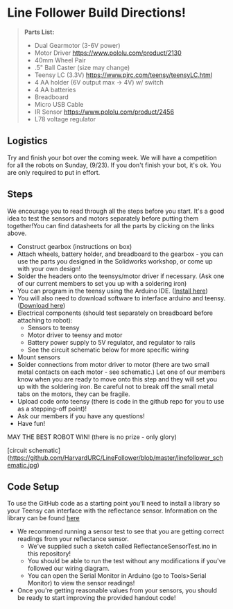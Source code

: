 Line Follower Build Directions!
============================

> **Parts List:**
> - Dual Gearmotor (3-6V power)
> - Motor Driver https://www.pololu.com/product/2130
> - 40mm Wheel Pair
> - .5" Ball Caster (size may change)
> - Teensy LC (3.3V) https://www.pjrc.com/teensy/teensyLC.html
> - 4 AA holder (6V output max -> 4V) w/ switch
> - 4 AA batteries
> - Breadboard 
> - Micro USB Cable
> - IR Sensor https://www.pololu.com/product/2456
> - L78 voltage regulator

Logistics
------
Try and finish your bot over the coming week. We will have a competition for all the robots on Sunday, (9/23). If you don't finish your bot, it's ok. You are only required to put in effort.

Steps
------

We encourage you to read through all the steps before you start. It's a good idea to test the sensors and motors separately before putting them together!You can find datasheets for all the parts by clicking on the links above. 
- Construct gearbox (instructions on box)
- Attach wheels, battery holder, and breadboard to the gearbox - you can use the parts you designed in the Solidworks workshop, or come up with your own design!
- Solder the headers onto the teensys/motor driver if necessary. (Ask one of our current members to set you up with a soldering iron)
- You can program in the teensy using the Arduino IDE. ([Install here](https://www.arduino.cc/en/Main/Software))
- You will also need to download software to interface arduino and teensy. ([Download here](https://www.pjrc.com/teensy/td_download.html))
- Electrical components (should test separately on breadboard before attaching to robot):
    - Sensors to teensy 
    - Motor driver to teensy and motor
    - Battery power supply to 5V regulator, and regulator to rails 
    - See the circuit schematic below for more specific wiring
- Mount sensors
- Solder connections from motor driver to motor (there are two small metal contacts on each motor - see schematic.) Let one of our members know when you are ready to move onto this step and they will set you up with the soldering iron. Be careful not to break off the small metal tabs on the motors, they can be fragile.
- Upload code onto teensy (there is code in the github repo for you to use as a stepping-off point)!
- Ask our members if you have any questions!
- Have fun!

MAY THE BEST ROBOT WIN! (there is no prize - only glory)

[circuit schematic]
(https://github.com/HarvardURC/LineFollower/blob/master/linefollower_schematic.jpg)

Code Setup
-----------
To use the GitHub code as a starting point you'll need to install a library so your Teensy can interface with the reflectance sensor. Information on the library can be found [here](https://www.pololu.com/docs/0J19/2)

- We recommend running a sensor test to see that you are getting correct readings from your reflectance sensor.
    - We've supplied such a sketch called ReflectanceSensorTest.ino in this repository!
    - You should be able to run the test without any modifications if you've followed our wiring diagram.
    - You can open the Serial Monitor in Arduino (go to Tools>Serial Monitor) to view the sensor readings!
- Once you're getting reasonable values from your sensors, you should be ready to start improving the provided handout code!
